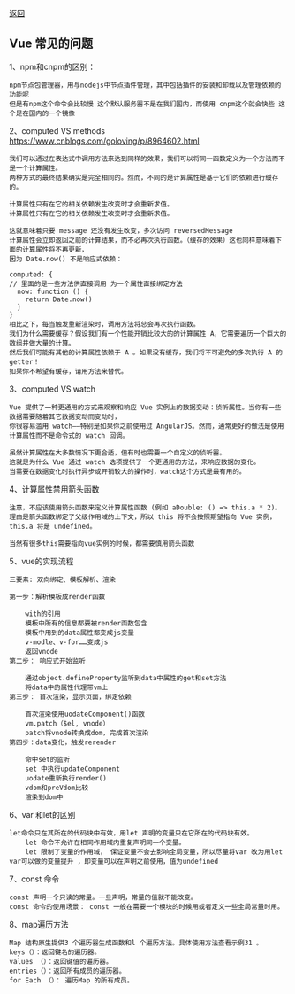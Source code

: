 <p>
<a href="#" onclick="refreshContent('vue')">返回</a>
</p>

## Vue 常见的问题


1、npm和cnpm的区别：

	npm节点包管理器，用与nodejs中节点插件管理，其中包括插件的安装和卸载以及管理依赖的功能呢
	但是有npm这个命令会比较慢 这个默认服务器不是在我们国内，而使用 cnpm这个就会快些 这个是在国内的一个镜像

2、computed VS methods  <a href="https://www.cnblogs.com/goloving/p/8964602.html#" target="_blank">https://www.cnblogs.com/goloving/p/8964602.html</a>

	我们可以通过在表达式中调用方法来达到同样的效果，我们可以将同一函数定义为一个方法而不是一个计算属性。
	两种方式的最终结果确实是完全相同的。然而，不同的是计算属性是基于它们的依赖进行缓存的。
	
	计算属性只有在它的相关依赖发生改变时才会重新求值。
	计算属性只有在它的相关依赖发生改变时才会重新求值。
	
	这就意味着只要 message 还没有发生改变，多次访问 reversedMessage 
	计算属性会立即返回之前的计算结果，而不必再次执行函数。（缓存的效果）这也同样意味着下面的计算属性将不再更新，
	因为 Date.now() 不是响应式依赖：

	computed: {
	// 里面的是一些方法供直接调用 为一个属性直接绑定方法
	  now: function () {
		return Date.now()
	  }
	}
    相比之下，每当触发重新渲染时，调用方法将总会再次执行函数。
    我们为什么需要缓存？假设我们有一个性能开销比较大的的计算属性 A，它需要遍历一个巨大的数组并做大量的计算。
	然后我们可能有其他的计算属性依赖于 A 。如果没有缓存，我们将不可避免的多次执行 A 的 getter！
	如果你不希望有缓存，请用方法来替代。
	
3、computed VS watch

    Vue 提供了一种更通用的方式来观察和响应 Vue 实例上的数据变动：侦听属性。当你有一些数据需要随着其它数据变动而变动时，
	你很容易滥用 watch——特别是如果你之前使用过 AngularJS。然而，通常更好的做法是使用计算属性而不是命令式的 watch 回调。
	
	虽然计算属性在大多数情况下更合适，但有时也需要一个自定义的侦听器。
	这就是为什么 Vue 通过 watch 选项提供了一个更通用的方法，来响应数据的变化。
	当需要在数据变化时执行异步或开销较大的操作时，watch这个方式是最有用的。

4、计算属性禁用箭头函数

    注意，不应该使用箭头函数来定义计算属性函数 (例如 aDouble: () => this.a * 2)。
	理由是箭头函数绑定了父级作用域的上下文，所以 this 将不会按照期望指向 Vue 实例，this.a 将是 undefined。

    当然有很多this需要指向vue实例的时候，都需要慎用箭头函数	

5、vue的实现流程

	三要素: 双向绑定、模板解析、渲染

	第一步：解析模板成render函数

		with的引用
		模板中所有的信息都要被render函数包含
		模板中用到的data属性都变成js变量
		v-modle、v-for……变成js
		返回vnode
	第二步： 响应式开始监听

		通过object.defineProperty监听到data中属性的get和set方法
		将data中的属性代理带vm上
	第三步： 首次渲染，显示页面，绑定依赖

		首次渲染使用uodateComponent()函数
		vm.patch（$el, vnode）
		patch将vnode转换成dom，完成首次渲染
	第四步：data变化，触发rerender

		命中set的监听
		set 中执行updateComponent
		uodate重新执行render()
		vdom和preVdom比较
		渲染到dom中


6、var 和let的区别

    let命令只在其所在的代码块中有效，用let 声明的变量只在它所在的代码块有效。
        let 命令不允许在相同作用域内重复声明同一个变量。
        let 限制了变量的作用域， 保证变量不会去影响全局变量，所以尽量将var 改为用let
    var可以做的变量提升 ，即变量可以在声明之前使用，值为undefined
7、const 命令

    const 声明一个只读的常量。一旦声明，常量的值就不能改变。
    const 命令的使用场景： const 一般在需要一个模块的时候用或者定义一些全局常量时用。
8、map遍历方法

    Map 结构原生提供3 个遍历器生成函数和l 个遍历方法。具体使用方法查看示例31 。
    keys（）：返回键名的遍历器。
    values （）：返回键值的遍历器。
    entries（）：返回所有成员的遍历器。
    for Each （）： 遍历Map 的所有成员。		